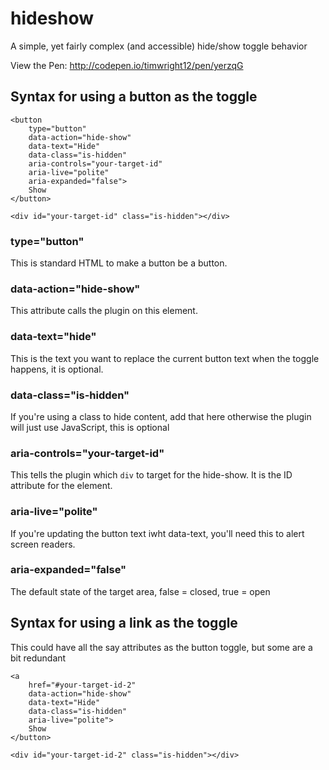 # hideshow
A simple, yet fairly complex (and accessible) hide/show toggle behavior

View the Pen: http://codepen.io/timwright12/pen/yerzqG

## Syntax for using a button as the toggle

	<button
		type="button"
		data-action="hide-show"
		data-text="Hide"
		data-class="is-hidden"
		aria-controls="your-target-id"
		aria-live="polite"
		aria-expanded="false">
		Show
	</button>
	
	<div id="your-target-id" class="is-hidden"></div>

### type="button"

This is standard HTML to make a button be a button.


### data-action="hide-show"

This attribute calls the plugin on this element.

### data-text="hide"

This is the text you want to replace the current button text when the toggle happens, it is optional.

### data-class="is-hidden"

If you're using a class to hide content, add that here otherwise the plugin will just use JavaScript, this is optional

### aria-controls="your-target-id"

This tells the plugin which `div` to target for the hide-show. It is the ID attribute for the element.

### aria-live="polite"

If you're updating the button text iwht data-text, you'll need this to alert screen readers.

### aria-expanded="false"

The default state of the target area, false = closed, true = open

## Syntax for using a link as the toggle

This could have all the say attributes as the button toggle, but some are a bit redundant 

	<a
		href="#your-target-id-2"
		data-action="hide-show"
		data-text="Hide"
		data-class="is-hidden"
		aria-live="polite">
		Show
	</button>
	
	<div id="your-target-id-2" class="is-hidden"></div>
